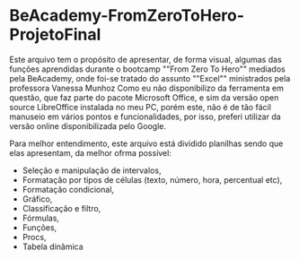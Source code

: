 # BeAcademy-FromZeroToHero-ProjetoFinal
Este arquivo tem o propósito de apresentar, de forma visual, algumas das funções aprendidas durante o bootcamp ""From Zero To Hero"" mediados pela BeAcademy, onde foi-se tratado do assunto ""Excel"" ministrados pela professora Vanessa Munhoz
Como eu não disponibilizo da ferramenta em questão, que faz parte do pacote Microsoft Office, e sim da versão open source LibreOffice instalada no meu PC, porém este, não é de tão fácil manuseio em vários pontos e funcionalidades, por isso, preferi utilizar da versão online disponibilizada pelo Google.

Para melhor entendimento, este arquivo está dividido planilhas sendo que elas apresentam, da melhor ofrma possível:
- Seleção e manipulação de intervalos,
- Formatação por tipos de células (texto, número, hora, percentual etc),
- Formatação condicional,
- Gráfico,
- Classificação e filtro,
- Fórmulas,
- Funções,
- Procs,
- Tabela dinâmica
